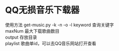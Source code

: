 # QQ无损音乐下载器
  使用方法
  get-music.py -k <keyword> -n <maxNum> -o <output> -l <playlist>
  keyword 查询关键字  
  maxNum 最大下载歌曲数目  
  output 存放目录  
  playlist 歌曲单id，可以去QQ音乐网站打开查看  
  
